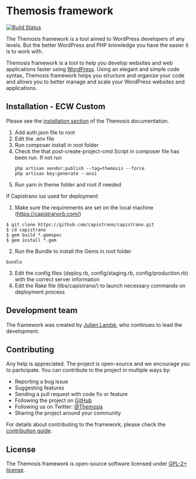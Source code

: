 Themosis framework
==================

[![Build Status](https://travis-ci.org/themosis/themosis.svg?branch=dev)](https://travis-ci.org/themosis/themosis)

The Themosis framework is a tool aimed to WordPress developers of any levels. But the better WordPress and PHP knowledge you have the easier it is to work with.

Themosis framework is a tool to help you develop websites and web applications faster using [WordPress](https://wordpress.org). Using an elegant and simple code syntax, Themosis framework helps you structure and organize your code and allows you to better manage and scale your WordPress websites and applications.

Installation - ECW Custom
------------
Please see the [installation section](https://framework.themosis.com/docs/master/installation/) of the Themosis documentation.


1. Add auth.json file to root
2. Edit the .env file
3. Run composer install in root folder
4. Check the that post-create-project-cmd Script in composer file has been run. If not run
    ```
   php artisan vendor:publish --tag=themosis --force
   php artisan key:generate --ansi
   ```
5. Run yarn in theme folder and root if needed

If Capistrano ius used for deployment
1. Make sure the requirements are set on the local machine (https://capistranorb.com/)
```
$ git clone https://github.com/capistrano/capistrano.git
$ cd capistrano
$ gem build *.gemspec
$ gem install *.gem
```
2. Run the Bundle to install the Gems in root folder
```
bundle
```

3. Edit the config files (deploy.rb, config/staging.rb, config/production.rb) with the correct server information
4. Edit the Rake file (libs/capistrano/) to launch necessary commands on deployment process

Development team
----------------
The framework was created by [Julien Lambé](https://www.themosis.com/), who continues to lead the development.

Contributing
------------
Any help is appreciated. The project is open-source and we encourage you to participate. You can contribute to the project in multiple ways by:

- Reporting a bug issue
- Suggesting features
- Sending a pull request with code fix or feature
- Following the project on [GitHub](https://github.com/themosis)
- Following us on Twitter: [@Themosis](https://twitter.com/Themosis)
- Sharing the project around your community

For details about contributing to the framework, please check the [contribution guide](https://framework.themosis.com/docs/master/contributing).

License
-------
The Themosis framework is open-source software licensed under [GPL-2+ license](http://www.gnu.org/licenses/gpl-2.0.html).
